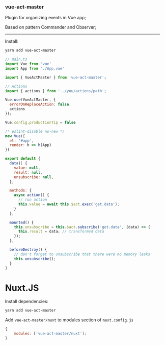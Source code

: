 ### vue-act-master

Plugin for organizing events in Vue app;

Based on pattern Commander and Observer;

---

Install:

```bash
yarn add vue-act-master
```

```js
// main.ts
import Vue from 'vue'
import App from './App.vue'

import { VueActMaster } from 'vue-act-master';

// Actions
import { actions } from '../you/actions/path';

Vue.use(VueActMaster, {
  errorOnReplaceAction: false,
  actions
});

Vue.config.productionTip = false

/* eslint-disable no-new */
new Vue({
  el: '#app',
  render: h => h(App)
})

```

```js
export default {
  data() {
    value: null,
    result: null,
    unsubscribe: null,
  },

  methods: {
    async action() {
      // run action
      this.value = await this.$act.exec('get.data');
    }
  },

  mounted() {
    this.unsubscribe = this.$act.subscribe('get.data', (data) => {
      this.result = data; // transformed data
    });
  },

  beforeDestroy() {
    // don't forget to unsubscribe that there were no memory leaks
    this.unsubscribe();
  }
}
```

# Nuxt.JS

Install dependencies:

```bash
yarn add vue-act-master
```

Add `vue-act-master/nuxt` to modules section of `nuxt.config.js`

```js
{
    modules: ['vue-act-master/nuxt'];
}
```